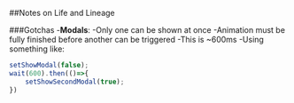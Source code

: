 ##Notes on Life and Lineage 

###Gotchas
-**Modals**:
 -Only one can be shown at once
 -Animation must be fully finished before another can be triggered
 -This is ~600ms
 -Using something like:
 ```ts
 setShowModal(false);
 wait(600).then(()=>{
     setShowSecondModal(true);
 })
 ```
